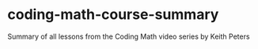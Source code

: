 # coding-math-course-summary

Summary of all lessons from the Coding Math video series by Keith Peters

